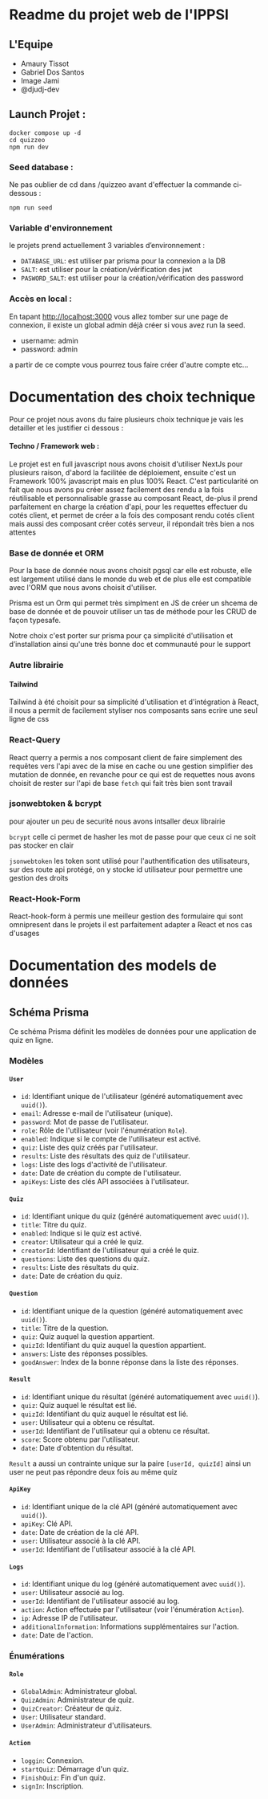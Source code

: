 # Readme du projet web de l'IPPSI

## L'Equipe


- Amaury Tissot
- Gabriel Dos Santos
- Image Jami
- @djudj-dev

## Launch Projet :

```
docker compose up -d
cd quizzeo
npm run dev

```

### Seed database :
Ne pas oublier de cd dans /quizzeo avant d'effectuer la commande ci-dessous :

```
npm run seed
```

### Variable d'environnement

le projets prend actuellement 3 variables d’environnement :

- `DATABASE_URL`: est utiliser par prisma pour la connexion a la DB
- `SALT`: est utiliser pour la création/vérification des jwt
- `PASWORD_SALT`: est utiliser pour la création/vérification des password

### Accès en local :

En tapant [http://localhost:3000](http://localhost:3000) vous allez tomber sur une page de connexion, il existe un global admin déjà créer si vous avez run la seed.
- username: admin
- password: admin

a partir de ce compte vous pourrez tous faire créer d'autre compte etc...
# Documentation des choix technique

Pour ce projet nous avons du faire plusieurs choix technique je vais les detailler et les justifier ci dessous :
#### Techno / Framework web :

Le projet est en full javascript nous avons choisit d'utiliser NextJs pour plusieurs raison, d'abord la facilitée de déploiement, ensuite c'est un Framework 100% javascript mais en plus 100% React.
C'est particularité on fait que nous avons pu créer assez facilement des rendu a la fois réutilisable et personnalisable grasse au composant React, de-plus il prend parfaitement en charge la création d'api, pour les requettes effectuer du cotés client, et permet de créer a la fois des composant rendu cotés client mais aussi des composant créer cotés serveur, il répondait très bien a nos attentes 

### Base de donnée et ORM

Pour la base de donnée nous avons choisit pgsql car elle est robuste, elle est largement utilisé dans le monde du web et de plus elle est compatible avec l'ORM que nous avons choisit d'utiliser.

Prisma est un Orm qui permet très simplment en JS de créer un shcema de base de donnée et de pouvoir utiliser un tas de méthode pour les CRUD de façon typesafe.

Notre choix c'est porter sur prisma pour ça simplicité d'utilisation et d’installation ainsi qu'une très bonne doc et communauté pour le support 

### Autre librairie 

#### Tailwind

Tailwind à été choisit pour sa simplicité d'utilisation et d'intégration à React, il nous a permit de facilement styliser nos composants sans ecrire une seul ligne de css

### React-Query

React querry a permis a nos composant client de faire simplement des requêtes vers l'api avec de la mise en cache ou une gestion simplifier des mutation de donnée, en revanche pour ce qui est de requettes nous avons choisit de rester sur l'api de base `fetch` qui fait très bien sont travail
 
### jsonwebtoken & bcrypt

pour ajouter un peu de securité nous avons intsaller deux librairie 

`bcrypt` 
celle ci permet de hasher les mot de passe pour que ceux ci ne soit pas stocker en clair 

`jsonwebtoken`
les token sont utilisé pour l'authentification des utilisateurs, sur des route api protégé, on y stocke id utilisateur pour permettre une gestion des droits 

### React-Hook-Form

React-hook-form à permis une meilleur gestion des formulaire qui sont omnipresent dans le projets il est parfaitement adapter a React et nos cas d'usages  
 

# Documentation des models de données

## Schéma Prisma
Ce schéma Prisma définit les modèles de données pour une application de quiz en ligne.

### Modèles

#### `User`

- `id`: Identifiant unique de l'utilisateur (généré automatiquement avec `uuid()`).
- `email`: Adresse e-mail de l'utilisateur (unique).
- `password`: Mot de passe de l'utilisateur.
- `role`: Rôle de l'utilisateur (voir l'énumération `Role`).
- `enabled`: Indique si le compte de l'utilisateur est activé.
- `quiz`: Liste des quiz créés par l'utilisateur.
- `results`: Liste des résultats des quiz de l'utilisateur.
- `logs`: Liste des logs d'activité de l'utilisateur.
- `date`: Date de création du compte de l'utilisateur.
- `apiKeys`: Liste des clés API associées à l'utilisateur.

#### `Quiz`

- `id`: Identifiant unique du quiz (généré automatiquement avec `uuid()`).
- `title`: Titre du quiz.
- `enabled`: Indique si le quiz est activé.
- `creator`: Utilisateur qui a créé le quiz.
- `creatorId`: Identifiant de l'utilisateur qui a créé le quiz.
- `questions`: Liste des questions du quiz.
- `results`: Liste des résultats du quiz.
- `date`: Date de création du quiz.

#### `Question`

- `id`: Identifiant unique de la question (généré automatiquement avec `uuid()`).
- `title`: Titre de la question.
- `quiz`: Quiz auquel la question appartient.
- `quizId`: Identifiant du quiz auquel la question appartient.
- `answers`: Liste des réponses possibles.
- `goodAnswer`: Index de la bonne réponse dans la liste des réponses.

#### `Result`

- `id`: Identifiant unique du résultat (généré automatiquement avec `uuid()`).
- `quiz`: Quiz auquel le résultat est lié.
- `quizId`: Identifiant du quiz auquel le résultat est lié.
- `user`: Utilisateur qui a obtenu ce résultat.
- `userId`: Identifiant de l'utilisateur qui a obtenu ce résultat.
- `score`: Score obtenu par l'utilisateur.
- `date`: Date d'obtention du résultat.

`Result` a aussi un contrainte unique sur la paire `[userId, quizId]` ainsi un user ne peut pas répondre deux fois au même quiz

#### `ApiKey`

- `id`: Identifiant unique de la clé API (généré automatiquement avec `uuid()`).
- `apiKey`: Clé API.
- `date`: Date de création de la clé API.
- `user`: Utilisateur associé à la clé API.
- `userId`: Identifiant de l'utilisateur associé à la clé API.

#### `Logs`

- `id`: Identifiant unique du log (généré automatiquement avec `uuid()`).
- `user`: Utilisateur associé au log.
- `userId`: Identifiant de l'utilisateur associé au log.
- `action`: Action effectuée par l'utilisateur (voir l'énumération `Action`).
- `ip`: Adresse IP de l'utilisateur.
- `additionalInformation`: Informations supplémentaires sur l'action.
- `date`: Date de l'action.

### Énumérations

#### `Role`

- `GlobalAdmin`: Administrateur global.
- `QuizAdmin`: Administrateur de quiz.
- `QuizCreator`: Créateur de quiz.
- `User`: Utilisateur standard.
- `UserAdmin`: Administrateur d'utilisateurs.

#### `Action`

- `loggin`: Connexion.
- `startQuiz`: Démarrage d'un quiz.
- `FinishQuiz`: Fin d'un quiz.
- `signIn`: Inscription.
